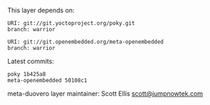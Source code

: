This layer depends on:

    URI: git://git.yoctoproject.org/poky.git
    branch: warrior 

    URI: git://git.openembedded.org/meta-openembedded
    branch: warrior 

Latest commits:

    poky 1b425a8
    meta-openembedded 50108c1

meta-duovero layer maintainer: Scott Ellis <scott@jumpnowtek.com>
